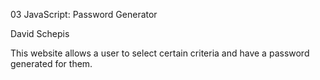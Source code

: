 03 JavaScript: Password Generator

David Schepis

This website allows a user to select certain criteria and have a password generated for them.

